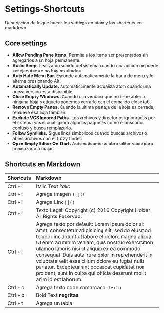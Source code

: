 # Settings-Shortcuts
Descripcion de lo que hacen los settings en atom y los shortcuts en markdown

## Core settings

* **Allow Pending Pane Items.** Permite a los items ser presentados sin agregarlos a un hoja permanente.
* **Audio Beep.** Realiza un sonido del sistema cuando una accion no puede ser ejecutada o no hay resultados.
* **Auto Hide Menu Bar.** Esconde automaticamente la barra de menu y lo alterna presionando Alt.
* **Automatically Update.** Automaticamente actualiza atom cuando una nueva version esta disponible.
* **Close Empty Windows.** Cuando una ventana que no tiene abierto ninguna hoja o etiqueta podemos cerrarla con el comando close tab.
* **Remove Empty Panes.** Cuando la ultima pesta;a de la hoja es cerrada, remueve esa hoja tambien.
* **Exclude VCS Ignored Paths.** Los archivos y directorios ignonrados por el sistema vcs el cual ignora algunos paquetes como el buscador confuso y busca remplazarlo.
* **Follow Symlinks.** Sigue links simbolicos cuando buscas archivos o abres archivos con el fuzzy finder.
* **Open Empty Editor On Start.** Automaticamente abre editor vacio para comenzar a trabajar.

## Shortcuts en Markdown




| Shortcuts      | Markdown                 |
| :------------- | :-------------           |
| Ctrl + i       | Italic Text *italic*     |
| Ctrl + i       | Agrega Imagen ```![]()```|
| Ctrl + l       | Agrega Link ```[]()```   |
| Ctrl + l       | Texto Legal: Copyright (c) 2016 Copyright Holder All Rights Reserved.|
| Ctrl + l       | Agrega texto por default: Lorem ipsum dolor sit amet, consectetur adipisicing elit, sed do eiusmod tempor incididunt ut labore et dolore magna aliqua. Ut enim ad minim veniam, quis nostrud exercitation ullamco laboris nisi ut aliquip ex ea commodo consequat. Duis aute irure dolor in reprehenderit in voluptate velit esse cillum dolore eu fugiat nulla pariatur. Excepteur sint occaecat cupidatat non proident, sunt in culpa qui officia deserunt mollit anim id est laborum.|
| Ctrl + c       | Agrega texto code enmarcado: ```texto``` |
| Ctrl + b       | Bold Text **negritas**   |
| Ctrl + t       | Agrega un tabla          |
